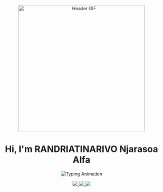 <!-- Header GIF -->
<p align="center">
  <img src="https://media.giphy.com/media/RbDKaczqWovIugyJmW/giphy.gif" alt="Header GIF" width="400"/>
</p>

<!-- Header Text -->
<h1 align="center">Hi, I'm RANDRIATINARIVO Njarasoa Alfa</h1>

<!-- Typing Animation -->
<p align="center">
  <img src="https://readme-typing-svg.herokuapp.com?font=Fira+Code&size=24&pause=1000&center=true&vCenter=true&width=600&lines=Web+Developer+%26+Tech+Enthusiast;Always+learning+something+new;Let's+build+cool+stuff+together!" alt="Typing Animation" />
</p>

<!-- Contact Links -->
<p align="center">
  <a href="https://wa.me/+261343107514" target="_blank">
    <img src="https://img.shields.io/badge/WhatsApp-25D366?style=for-the-badge&logo=whatsapp&logoColor=white&labelColor=128C7E" />
  </a>
  <a href="https://facebook.com/alfanjara4" target="_blank">
    <img src="https://img.shields.io/badge/Facebook-1877F2?style=for-the-badge&logo=facebook&logoColor=white&labelColor=145DBF" />
  </a>
  <a href="mailto:alfanjara@gmail.com">
    <img src="https://img.shields.io/badge/Email-D14836?style=for-the-badge&logo=gmail&logoColor=white&labelColor=B3302D" />
  </a>
</p>
